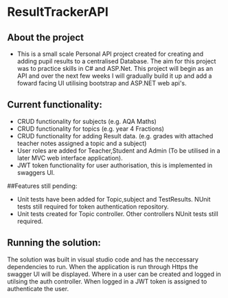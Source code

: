 # ResultTrackerAPI

## About the project
- This is a small scale Personal API project created for creating and adding pupil results to a centralised Database. The aim for this project was to practice skills in C# and ASP.Net. This project will begin as an API and over the next few weeks I will gradually build it up and add a foward facing UI utilising bootstrap and ASP.NET web api's. 

## Current functionality: 
- CRUD functionality for subjects (e.g. AQA Maths)
- CRUD functionality for topics (e.g. year 4 Fractions) 
- CRUD functionality for adding Result data. (e.g. grades with attached teacher notes assigned a topic and a subject)
- User roles are added for Teacher,Student and Admin (To be utilised in a later MVC web interface application).
- JWT token functionality for user authorisation, this is implemented in swaggers UI. 

##Features still pending: 
- Unit tests have been added for Topic,subject and TestResults. NUnit tests still required for token authentication repository.
- Unit tests created for Topic controller. Other controllers NUnit tests still required.

## Running the solution:  
The solution was built in visual studio code and has the neccessary dependencies to run. When the application is run through Https the swagger UI will be displayed. Where in a user can be created and logged in utilsing the auth controller. When logged in a JWT token is assigned to authenticate the user.
